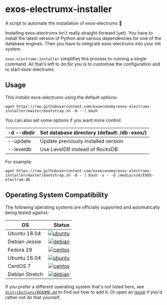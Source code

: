 # exos-electrumx-installer
A script to automate the installation of exos-electrumx 🤖

Installing exos-electrumx isn't really straight-forward (yet). You have to install the latest version of Python and various dependencies for
one of the database engines. Then you have to integrate exos-electrumx into your init system.

`exos-electrumx-installer` simplifies this process to running a single command. All that's left to do for you
is to customise the configuration and to start exos-electrumx.

## Usage
This installs exos-electrumx using the default options:

    wget https://raw.githubusercontent.com/exoeconomy/exos-electrumx-installer/master/bootstrap.sh -O - | bash

You can also set some options if you want more control:

| -d --dbdir | Set database directory (default: /db-exos/) |
|------------|---------------------------------------------|
| --update   | Update previously installed version         |
| --leveldb  | Use LevelDB instead of RocksDB              |

For example:

    wget https://raw.githubusercontent.com/exoeconomy/exos-electrumx-installer/master/bootstrap.sh -O - | bash -s - -d /media/ssd/EXOS-electrum-db

     
## Operating System Compatibility

The following operating systems are officially supported and automatically being tested against:

| OS | Status |
|----------|---:|
| Ubuntu 18.04   | [![ubuntu](https://badges.herokuapp.com/travis/bauerj/electrumx-installer?env=IMAGE=%22ubuntu:18.04%22&label=ubuntu:18.04)](https://travis-ci.org/bauerj/electrumx-installer/) |
| Debian Jessie  | [![debian](https://badges.herokuapp.com/travis/bauerj/electrumx-installer?env=IMAGE=%22debian:8%22&label=debian:8)](https://travis-ci.org/bauerj/electrumx-installer/) |
| Fedora 29      | [![centos](https://badges.herokuapp.com/travis/bauerj/electrumx-installer?env=IMAGE=%22fedora:28%22&label=fedora:28)](https://travis-ci.org/bauerj/electrumx-installer/) |
| Ubuntu 16.04   | [![ubuntu](https://badges.herokuapp.com/travis/bauerj/electrumx-installer?env=IMAGE=%22ubuntu:16.04%22&label=ubuntu:16.04)](https://travis-ci.org/bauerj/electrumx-installer/) |
| CentOS 7       | [![centos](https://badges.herokuapp.com/travis/bauerj/electrumx-installer?env=IMAGE=%22centos:7%22&label=centos:7)](https://travis-ci.org/bauerj/electrumx-installer/) |
| Debian Stretch | [![debian](https://badges.herokuapp.com/travis/bauerj/electrumx-installer?env=IMAGE=%22debian:9%22&label=debian:9)](https://travis-ci.org/bauerj/electrumx-installer/) |


If you prefer a different operating system that's not listed here, see
[`distributions/README.md`](https://github.com/bauerj/electrumx-installer/blob/master/distributions/README.md) to find out how to add it.
Or open an [issue](https://github.com/bauerj/electrumx-installer/issues/new) if you'd rather not do that yourself.
